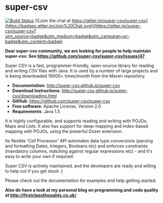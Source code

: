 super-csv
=========


[![Build Status](https://travis-ci.org/super-csv/super-csv.svg?branch=master)](https://travis-ci.org/super-csv/super-csv)
[![Join the chat at https://gitter.im/super-csv/super-csv](https://badges.gitter.im/Join%20Chat.svg)](https://gitter.im/super-csv/super-csv?utm_source=badge&utm_medium=badge&utm_campaign=pr-badge&utm_content=badge)

**Dear super-csv community, we are looking for people to help maintain super-csv. See https://github.com/super-csv/super-csv/issues/47** 


Super CSV is a fast, programmer-friendly, open-source library for reading and writing CSV files with Java. It is used by a number of large projects and is being downloaded 19000+ times/month from the Maven repository.

* **Documentation**: http://super-csv.github.io/super-csv
* **Download Instructions**: http://super-csv.github.io/super-csv/downloading.html
* **GitHub**: https://github.com/super-csv/super-csv
* **Free software**: Apache License, Version 2.0
* **Requirements**: Java 1.5

It is highly configurable, and supports reading and writing with POJOs, Maps and Lists. It also has support for deep-mapping and index-based mapping with POJOs, using the powerful Dozer extension.

Its flexible 'Cell Processor' API automates data type conversions (parsing and formatting Dates, Integers, Booleans etc) and enforces constraints (mandatory columns, matching against regular expressions etc) - and it's easy to write your own if required.

Super CSV is actively maintained, and the developers are ready and willing to help out if you get stuck :)

Please check out the documentation for examples and help getting started.

**Also do have a look at my personal blog on programming and code quality at http://firstclassthoughts.co.uk/**
